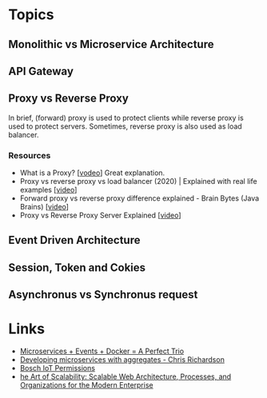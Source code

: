 
# Topics
## Monolithic vs Microservice Architecture
## API Gateway
## Proxy vs Reverse Proxy
In brief, (forward) proxy is used to protect clients while reverse proxy is used to protect servers. Sometimes, reverse proxy is also used as load balancer.

### Resources
- What is a Proxy? [[vodeo](https://www.youtube.com/watch?v=jGQTS1CxZTE&ab_channel=F5DevCentral)] Great explanation.
- Proxy vs reverse proxy vs load balancer (2020) | Explained with real life examples [[video](https://www.youtube.com/watch?v=MiqrArNSxSM&ab_channel=ITkFunde)]
- Forward proxy vs reverse proxy difference explained - Brain Bytes (Java Brains) [[video](https://www.youtube.com/watch?v=AuINJdBPf8I&ab_channel=JavaBrains)]
- Proxy vs Reverse Proxy Server Explained [[video](https://www.youtube.com/watch?v=SqqrOspasag&ab_channel=HusseinNasser)]

## Event Driven Architecture
## Session, Token and Cokies
## Asynchronus vs Synchronus request

# Links
- [Microservices + Events + Docker = A Perfect Trio](https://www.youtube.com/watch?v=sSm2dRarhPo)
- [Developing microservices with aggregates - Chris Richardson](https://www.youtube.com/watch?v=7kX3fs0pWwc)
- [Bosch IoT Permissions](https://permissions.s-apps.de1.bosch-iot-cloud.com/docs/developer-guide/index.html#Best-Practices-when-using-JWTs_191598815)
- [he Art of Scalability: Scalable Web Architecture, Processes, and Organizations for the Modern Enterprise](https://www.oreilly.com/library/view/the-art-of/9780134031408/)



